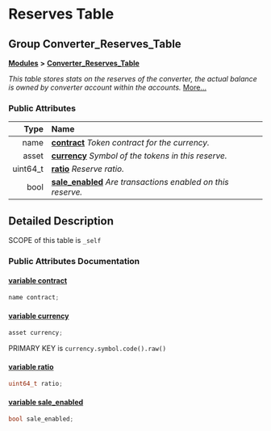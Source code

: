 # Reserves Table

## Group Converter\_Reserves\_Table

[**Modules**]() **&gt;** [**Converter\_Reserves\_Table**](group___converter___reserves___table.md)

_This table stores stats on the reserves of the converter, the actual balance is owned by converter account within the accounts._ [More...](group___converter___reserves___table.md#detailed-description)

### Public Attributes

| Type | Name |
| ---: | :--- |
| name | [**contract**](group___converter___reserves___table.md#variable-contract)   _Token contract for the currency._ |
| asset | [**currency**](group___converter___reserves___table.md#variable-currency)   _Symbol of the tokens in this reserve._ |
| uint64\_t | [**ratio**](group___converter___reserves___table.md#variable-ratio)   _Reserve ratio._ |
| bool | [**sale\_enabled**](group___converter___reserves___table.md#variable-sale-enabled)   _Are transactions enabled on this reserve._ |

## Detailed Description

SCOPE of this table is `_self`

### Public Attributes Documentation

#### [variable contract](group___converter___reserves___table.md#variable-contract) <a id="variable-contract"></a>

```cpp
name contract;
```

#### [variable currency](group___converter___reserves___table.md#variable-currency) <a id="variable-currency"></a>

```cpp
asset currency;
```

PRIMARY KEY is `currency.symbol.code().raw()`

#### [variable ratio](group___converter___reserves___table.md#variable-ratio) <a id="variable-ratio"></a>

```cpp
uint64_t ratio;
```

#### [variable sale\_enabled](group___converter___reserves___table.md#variable-sale-enabled) <a id="variable-sale-enabled"></a>

```cpp
bool sale_enabled;
```

